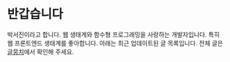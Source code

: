 # 반갑습니다

박서진이라고 합니다. 웹 생태계와 함수형 프로그래밍을 사랑하는 개발자입니다. 특히 웹 프론트엔드 생태계를 좋아합니다. 아래는 최근 업데이트된 글 목록입니다. 전체 글은 [글뭉치](/articles)에서 확인해 주세요.
